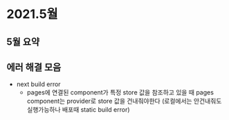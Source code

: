 # 2021.5월

## 5월 요약

## 에러 해결 모음

- next build error
  - pages에 연결된 component가 특정 store 값을 참조하고 있을 때 pages component는 provider로 store 값을 건내줘야한다 (로컬에서는 안건내줘도 실행가능하나 배포때 static build error)
